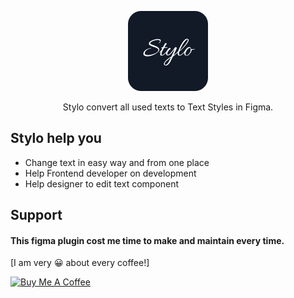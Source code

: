 <p align="center">
  <img src="https://github.com/kirwa-KO/stylo-figma-plugin/blob/main/readme/logo.png" />
</p>

<p align="center">
Stylo convert all used texts to Text Styles in Figma.
</p>

## Stylo help you

- Change text in easy way and from one place
- Help Frontend developer on development
- Help designer to edit text component

## Support
#### This figma plugin cost me time to make and maintain every time.
[I am very 😀 about every coffee!]

<a href="https://bit.ly/stylo-github-repo" target="_blank"><img src="https://cdn.buymeacoffee.com/buttons/v2/default-yellow.png" alt="Buy Me A Coffee" height="41" width="174"></a>